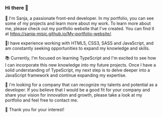 ### Hi there 👋

🧚 I'm Sanja, a passionate front-end developer. In my portfolio, you can see some of my projects and learn more about my work. To learn more about me, please check out my portfolio website that I've created. You can find it at https://sanja-misic.github.io/My-portfolio-website/.

💁I have experience working with HTML5, CSS3, SASS and JavaScript, and am constantly seeking opportunities to expand my knowledge and skills.

📚 Currently, I'm focused on learning TypeScript and I'm excited to see how I can incorporate this new knowledge into my future projects. Once I have a solid understanding of TypeScript, my next step is to delve deeper into a JavaScript framework and continue expanding my expertise. 

🌱 i'm looking for a company that can recognize my talents and potential as a developer. If you believe that I would be a good fit for your company and share your vision for innovation and growth, please take a look at my portfolio and feel free to contact me.

🙂 Thank you for your interest!
<!--
**Sanja-Misic/Sanja-Misic** is a ✨ _special_ ✨ repository because its `README.md` (this file) appears on your GitHub profile.

Here are some ideas to get you started:

- 🔭 I’m currently working on ...
- 🌱 I’m currently learning ...
- 👯 I’m looking to collaborate on ...
- 🤔 I’m looking for help with ...
- 💬 Ask me about ...
- 📫 How to reach me: ...
- 😄 Pronouns: ...
- ⚡ Fun fact: ...
-->
